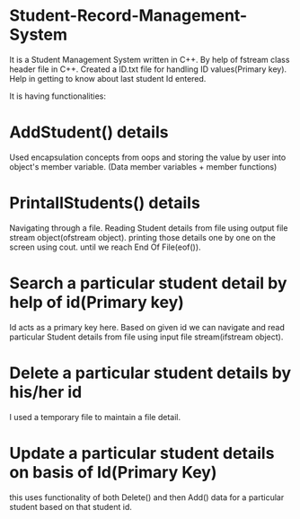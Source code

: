 # Student-Record-Management-System
It is a Student Management System written in C++. By help of fstream class header file in C++.
Created a ID.txt file for handling ID values(Primary key). Help in getting to know about last student Id entered.

It is having functionalities:
# AddStudent() details
Used encapsulation concepts from oops and storing the value by user into object's member variable. (Data member variables + member functions)

# PrintallStudents() details
Navigating through a file.
Reading Student details from file using output file stream object(ofstream object).
printing those details one by one on the screen using cout. until we reach End Of File(eof()).

# Search a particular student detail by help of id(Primary key)
Id acts as a primary key here.
Based on given id we can navigate and read particular Student details from file using input file stream(ifstream object).

# Delete a particular student details by his/her id
I used a temporary file to maintain a file detail.

# Update a particular student details on basis of Id(Primary Key)
this uses functionality of both Delete() and then Add() data for a particular student based on that student id.
